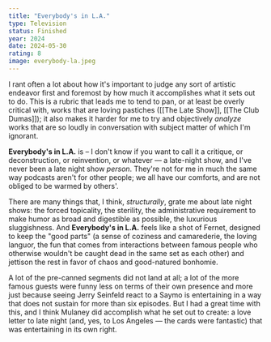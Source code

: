 ```yaml
---
title: "Everybody's in L.A."
type: Television
status: Finished
year: 2024
date: 2024-05-30
rating: 8
image: everybody-la.jpeg
---
```


I rant often a lot about how it's important to judge any sort of artistic endeavor first and foremost by how much it accomplishes what it sets out to do. This is a rubric that leads me to tend to pan, or at least be overly critical with, works that are loving pastiches ([[The Late Show]], [[The Club Dumas]]); it also makes it harder for me to try and objectively _analyze_ works that are so loudly in conversation with subject matter of which I'm ignorant.

**Everybody's in L.A.** is – I don't know if you want to call it a critique, or deconstruction, or reinvention, or whatever — a late-night show, and I've never been a late night show _person_. They're not for me in much the same way podcasts aren't for other people; we all have our comforts, and are not obliged to be warmed by others'.

There are many things that, I think, _structurally_, grate me about late night shows: the forced topicality, the sterility, the administrative requirement to make humor as broad and digestible as possible, the luxurious sluggishness. And **Everybody's in L.A.** feels like a shot of Fernet, designed to keep the "good parts" (a sense of coziness and camarederie, the loving languor, the fun that comes from interactions between famous people who otherwise wouldn't be caught dead in the same set as each other) and jettison the rest in favor of chaos and good-natured bonhomie.

A lot of the pre-canned segments did not land at all; a lot of the more famous guests were funny less on terms of their own presence and more just because seeing Jerry Seinfeld react to a Saymo is entertaining in a way that does not sustain for more than six episodes. But I had a great time with this, and I think Mulaney did accomplish what he set out to create: a love letter to late night (and, yes, to Los Angeles — the cards were fantastic) that was entertaining in its own right.
